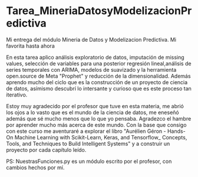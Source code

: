 # Tarea_MineriaDatosyModelizacionPredictiva
Mi entrega del módulo Mineria de Datos y Modelizacion Predictiva. Mi favorita hasta ahora

En esta tarea aplico análisis exploratorio de datos, imputación de missing values, selección de variables para una posterior regresión lineal,análisis de series temporales con ARIMA, modelos de suavizado y la herramienta open.source de Meta "Prophet" y reducción de la dimensionalidad. Además aprendo mucho del ciclo que es la construcción de un proyecto de ciencia de datos, asímismo descubrí lo intersante y curioso que es este proceso tan iterativo.

Estoy muy agradecido por el profesor que tuve en esta materia, me abrió los ojos a lo vasto que es el mundo de la ciencia de datos, me eneseñó además que sé mucho menos que lo que yo pensaba. Agradezco el hambre por aprender mucho más acerca de este mundo. Con la base que consigo con este curso me aventuraré a explorar el libro "Aurélien Géron - Hands-On Machine Learning with Scikit-Learn, Keras, and Tensorflow_ Concepts, Tools, and Techniques to Build Intelligent Systems" y a construir un proyecto por cada capítulo leído.

PS: NuestrasFunciones.py es un módulo escrito por el profesor, con cambios hechos por mí.
